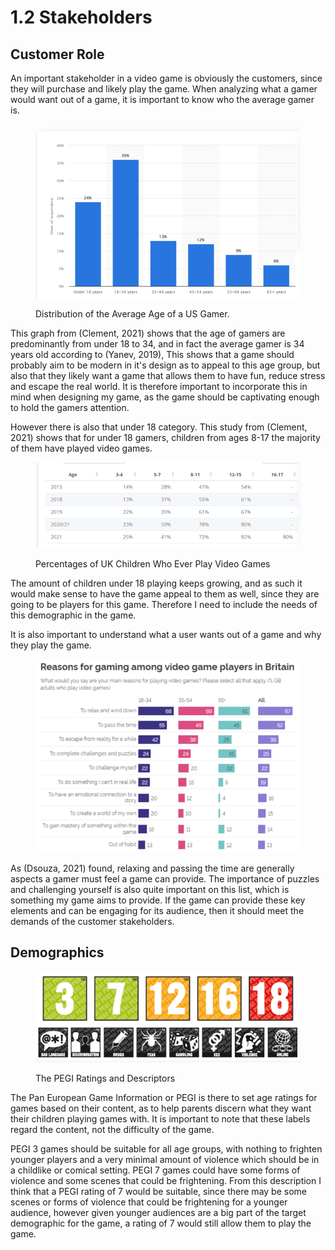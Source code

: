 # 1.2 Stakeholders

## Customer Role

An important stakeholder in a video game is obviously the customers, since they will purchase and likely play the game. When analyzing what a gamer would want out of a game, it is important to know who the average gamer is.

<figure><img src="../.gitbook/assets/image (4).png" alt=""><figcaption><p>Distribution of the Average Age of a US Gamer.</p></figcaption></figure>

This graph from (Clement, 2021) shows that the age of gamers are predominantly from under 18 to 34, and in fact the average gamer is 34 years old according to (Yanev, 2019), This shows that a game should probably aim to be modern in it's design as to appeal to this age group, but also that they likely want a game that allows them to have fun, reduce stress and escape the real world. It is therefore important to incorporate this in mind when designing my game, as the game should be captivating enough to hold the gamers attention.&#x20;

However there is also that under 18 category. This study from (Clement, 2021) shows that for under 18 gamers, children from ages 8-17 the majority of them have played video games.

<figure><img src="../.gitbook/assets/image (4) (1).png" alt=""><figcaption><p>Percentages of UK Children Who Ever Play Video Games</p></figcaption></figure>

The amount of children under 18 playing keeps growing, and as such it would make sense to have the game appeal to them as well, since they are going to be players for this game. Therefore I need to include the needs of this demographic in the game.

It is also important to understand what a user wants out of a game and why they play the game.&#x20;

<figure><img src="../.gitbook/assets/image (2) (1) (1) (1).png" alt=""><figcaption></figcaption></figure>

As (Dsouza, 2021) found, relaxing and passing the time are generally aspects a gamer must feel a game can provide. The importance of puzzles and challenging yourself is also quite important on this list, which is something my game aims to provide. If the game can provide these key elements and can be engaging for its audience, then it should meet the demands of the customer stakeholders.

## Demographics

<figure><img src="../.gitbook/assets/image (1) (2).png" alt=""><figcaption><p>The PEGI  Ratings and Descriptors</p></figcaption></figure>

The Pan European Game Information or PEGI is there to set age ratings for games based on their content, as to help parents discern what they want their children playing games with. It is important to note that these labels regard the content, not the difficulty of the game.

PEGI 3 games should be suitable for all age groups, with nothing to frighten younger players and a very minimal amount of violence which should be in a childlike or comical setting. PEGI 7 games could have some forms of violence and some scenes that could be frightening. From this description I think that a PEGI rating of 7 would be suitable, since there may be some scenes or forms of violence that could be frightening for a younger audience, however given younger audiences are a big part of the target demographic for the game, a rating of 7 would still allow them to play the game.

